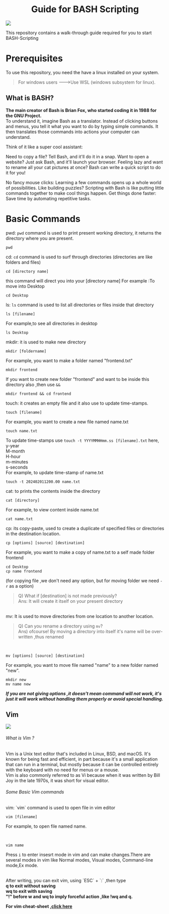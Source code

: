 <h1 align="center">Guide for BASH Scripting</h1>

<p align"center">
  <img src="https://repository-images.githubusercontent.com/560483284/d197fd68-fe5a-44a3-acd4-fdd9a026da2a">
</p>

This repository contains a walk-through guide required for you to start BASH-Scripting

# Prerequisites

To use this repository, you need the have a linux installed on your system.
>For windows users --->Use WSL (windows subsystem for linux).

 ## What is BASH?
   **The main creator of Bash is Brian Fox, who started coding it in 1988 for the GNU Project.**<br>
   To understand it,
   imagine Bash as a translator. Instead of clicking buttons and menus, you tell it what you want to do by typing simple commands. It then translates those commands into actions your computer can understand.

  Think of it like a super cool assistant:

  Need to copy a file? Tell Bash, and it'll do it in a snap.
  Want to open a website? Just ask Bash, and it'll launch your browser.
  Feeling lazy and want to rename all your cat pictures at once? Bash can write a quick script to do it for you!
  
  No fancy mouse clicks: Learning a few commands opens up a whole world of possibilities.
  Like building puzzles? Scripting with Bash is like putting little commands together to make cool things happen.
  Get things done faster: Save time by automating repetitive tasks.
# Basic Commands
pwd: `pwd` command is used to print present working directory, it returns the directory where you are present.
```
pwd
```
cd: `cd` command is used to surf through directories (directories are like folders and files)
```
cd [directory name]
```
this command will direct you into your [directory name]
For example :To move into Desktop
```
cd Desktop
```
ls: `ls` command is used to list all directories or files inside that directory
```
ls [filename]
```
For example,to see all directories in desktop 
```
ls Desktop
```
mkdir: it is used to make new directory
```
mkdir [foldername]
```
For example, you want to make a folder named "frontend.txt"
```
mkdir frontend
```
If you want to create new folder "frontend" and want to be inside this directory also ,then use `&&`
```
mkdir frontend && cd frontend
```
touch: it creates an empty file and it also use to update time-stamps.
```
touch [filename]
```
For example, you want to create a new file named name.txt 
```
touch name.txt
```
To update time-stamps use `touch -t YYYYMMHHmm.ss [filename].txt`
here, 
<br>y-year
<br> M-month
<br> H-hour
<br>m-minutes
<br>s-seconds
<br>
For example, to update time-stamp of name.txt 
```
touch -t 202402011200.00 name.txt
```
cat: to prints the contents inside the directory
```
cat [directory]
```
For example, to view content inside name.txt
```
cat name.txt
```
cp: its copy-paste, used to create a duplicate of specified files or directories in the destination location.
```
cp [options] [source] [destination]
```
For example, you want to make a copy of name.txt to a self made folder frontend
```
cd Desktop
cp name frontend
```
(for copying file ,we don't need any option, but for moving folder we need `-r` as a option)<br>
>Q) What if [destination] is not made previously?<br> Ans: It will create it itself on your present directory
<br>
mv: It is used to move directories from one location to another location.<br>

>Q) Can you rename a directory using `mv`?<br> Ans) ofcourse! By moving a directory into itself it's name will be over-written ,thus renamed
<br>

```
mv [options] [source] [destination]

```
For example, you want to move file named "name" to a new folder named "new".
```
mkdir new
mv name new
```
***If you are not giving options ,it doesn't mean command will not work, it's just it will work without handling them properly or avoid special handling.***
## Vim
<img src="https://github.com/YASH-YADAV-dynamo/Automation_scripts/assets/147921735/2f9abaec-5ee3-4ff7-820c-b67c1b853037)
">
<h6>What is Vim ?</h6>
Vim is a Unix text editor that's included in Linux, BSD, and macOS. It's known for being fast and efficient, in part because it's a small application that can run in a terminal, but mostly because it can be controlled entirely with the keyboard with no need for menus or a mouse. 
<br>
Vim is also commonly referred to as Vi because when it was written by Bill Joy in the late 1970s, it was short for visual editor. 
<h6>Some Basic Vim commands</h6>
vim: `vim` command is used to open file in vim editor

<br>

```
vim [filename]

```
For example, to open file named name.

<br>

```
vim name

```
Press `i` to enter insesrt mode in vim and can make changes.There are several modes in vim like Normal modes, Visual modes, Command-line mode,Ex mode.

<br>
After writing, you can exit vim, using `ESC` + `:` ,then type 
<br>
<b>  q to exit without saving</b><br>
<b>  wq to exit with saving</b>
<br> 
<b> "!" before w and wq to imply forceful action ,like !wq and q.</b>





**For vim cheat-sheet ,<a href="https://opensource.com/downloads/cheat-sheet-vim">click here</a>**











  
  
    
 
